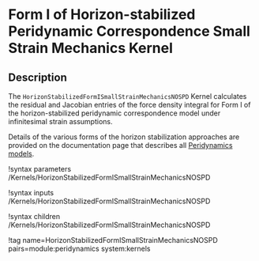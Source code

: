 # Form I of Horizon-stabilized Peridynamic Correspondence Small Strain Mechanics Kernel

## Description

The `HorizonStabilizedFormISmallStrainMechanicsNOSPD` Kernel calculates the residual and Jacobian entries of the force density integral for Form I of the horizon-stabilized peridynamic correspondence model under infinitesimal strain assumptions.

Details of the various forms of the horizon stabilization approaches are provided on the documentation page that describes all [Peridynamics models](peridynamics/PeridynamicModels.md).


!syntax parameters /Kernels/HorizonStabilizedFormISmallStrainMechanicsNOSPD

!syntax inputs /Kernels/HorizonStabilizedFormISmallStrainMechanicsNOSPD

!syntax children /Kernels/HorizonStabilizedFormISmallStrainMechanicsNOSPD

!tag name=HorizonStabilizedFormISmallStrainMechanicsNOSPD pairs=module:peridynamics system:kernels
